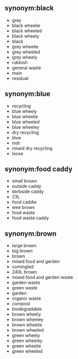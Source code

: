 
## synonym:black
- grey
- black wheelie
- black wheeled
- black wheely
- black
- grey wheelie
- grey wheeled
- grey wheely
- rubbish
- general waste
- main
- residual

## synonym:blue
- recycling
- blue wheely
- blue wheelie 
- blue wheeled
- blue wheeley
- dry recycling
- blue
- mdr
- mixed dry recycling
- loose
 
## synonym:food caddy
- small brown
- outside caddy
- kerbside caddy
- 23L
- food caddie
- wee brown
- food waste
- food waste caddy

## synonym:brown
- large brown
- big brown
- brown
- mixed food and garden
- comingled
- 240L brown
- mixed food and garden waste
- garden waste
- green waste
- garden
- organic waste
- compost
- biodegradable
- brown wheely
- brown wheeley
- brown wheelie
- brown wheeled
- green wheely
- green wheeley
- green wheelie
- green wheeled